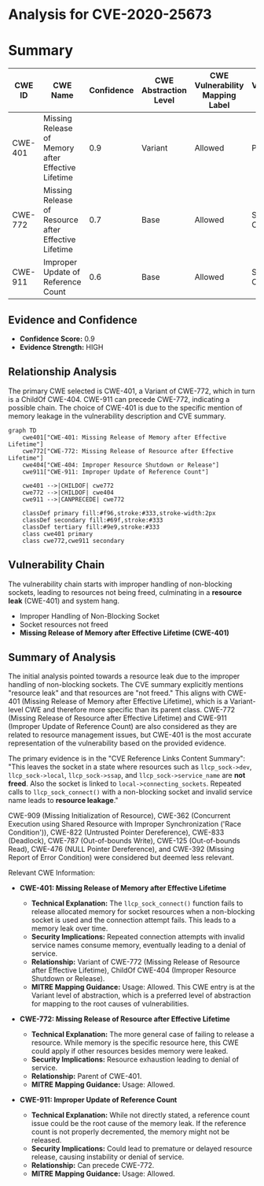 # Analysis for CVE-2020-25673

# Summary
| CWE ID | CWE Name | Confidence | CWE Abstraction Level | CWE Vulnerability Mapping Label | CWE-Vulnerability Mapping Notes |
|---|---|---|---|---|---|
| CWE-401 | Missing Release of Memory after Effective Lifetime | 0.9 | Variant | Allowed | Primary CWE |
| CWE-772 | Missing Release of Resource after Effective Lifetime | 0.7 | Base | Allowed | Secondary Candidate |
| CWE-911 | Improper Update of Reference Count | 0.6 | Base | Allowed | Secondary Candidate |

## Evidence and Confidence

*   **Confidence Score:** 0.9
*   **Evidence Strength:** HIGH

## Relationship Analysis
The primary CWE selected is CWE-401, a Variant of CWE-772, which in turn is a ChildOf CWE-404. CWE-911 can precede CWE-772, indicating a possible chain. The choice of CWE-401 is due to the specific mention of memory leakage in the vulnerability description and CVE summary.

```mermaid
graph TD
    cwe401["CWE-401: Missing Release of Memory after Effective Lifetime"]
    cwe772["CWE-772: Missing Release of Resource after Effective Lifetime"]
    cwe404["CWE-404: Improper Resource Shutdown or Release"]
    cwe911["CWE-911: Improper Update of Reference Count"]
    
    cwe401 -->|CHILDOF| cwe772
    cwe772 -->|CHILDOF| cwe404
    cwe911 -->|CANPRECEDE| cwe772
    
    classDef primary fill:#f96,stroke:#333,stroke-width:2px
    classDef secondary fill:#69f,stroke:#333
    classDef tertiary fill:#9e9,stroke:#333
    class cwe401 primary
    class cwe772,cwe911 secondary
```

## Vulnerability Chain
The vulnerability chain starts with improper handling of non-blocking sockets, leading to resources not being freed, culminating in a **resource leak** (CWE-401) and system hang.
  - Improper Handling of Non-Blocking Socket
  - Socket resources not freed
  - **Missing Release of Memory after Effective Lifetime (CWE-401)**

## Summary of Analysis
The initial analysis pointed towards a resource leak due to the improper handling of non-blocking sockets. The CVE summary explicitly mentions "resource leak" and that resources are "not freed." This aligns with CWE-401 (Missing Release of Memory after Effective Lifetime), which is a Variant-level CWE and therefore more specific than its parent class. CWE-772 (Missing Release of Resource after Effective Lifetime) and CWE-911 (Improper Update of Reference Count) are also considered as they are related to resource management issues, but CWE-401 is the most accurate representation of the vulnerability based on the provided evidence.

The primary evidence is in the "CVE Reference Links Content Summary":
"This leaves the socket in a state where resources such as `llcp_sock->dev`, `llcp_sock->local`, `llcp_sock->ssap`, and `llcp_sock->service_name` are **not freed**. Also the socket is linked to `local->connecting_sockets`. Repeated calls to `llcp_sock_connect()` with a non-blocking socket and invalid service name leads to **resource leakage**."

CWE-909 (Missing Initialization of Resource), CWE-362 (Concurrent Execution using Shared Resource with Improper Synchronization ('Race Condition')), CWE-822 (Untrusted Pointer Dereference), CWE-833 (Deadlock), CWE-787 (Out-of-bounds Write), CWE-125 (Out-of-bounds Read), CWE-476 (NULL Pointer Dereference), and CWE-392 (Missing Report of Error Condition) were considered but deemed less relevant.

Relevant CWE Information:
- **CWE-401: Missing Release of Memory after Effective Lifetime**
  - **Technical Explanation:** The `llcp_sock_connect()` function fails to release allocated memory for socket resources when a non-blocking socket is used and the connection attempt fails. This leads to a memory leak over time.
  - **Security Implications:** Repeated connection attempts with invalid service names consume memory, eventually leading to a denial of service.
  - **Relationship:** Variant of CWE-772 (Missing Release of Resource after Effective Lifetime), ChildOf CWE-404 (Improper Resource Shutdown or Release).
  - **MITRE Mapping Guidance:** Usage: Allowed. This CWE entry is at the Variant level of abstraction, which is a preferred level of abstraction for mapping to the root causes of vulnerabilities.

- **CWE-772: Missing Release of Resource after Effective Lifetime**
  - **Technical Explanation:** The more general case of failing to release a resource. While memory is the specific resource here, this CWE could apply if other resources besides memory were leaked.
  - **Security Implications:** Resource exhaustion leading to denial of service.
  - **Relationship:** Parent of CWE-401.
  - **MITRE Mapping Guidance:** Usage: Allowed.

- **CWE-911: Improper Update of Reference Count**
  - **Technical Explanation:** While not directly stated, a reference count issue could be the root cause of the memory leak. If the reference count is not properly decremented, the memory might not be released.
  - **Security Implications:** Could lead to premature or delayed resource release, causing instability or denial of service.
  - **Relationship:** Can precede CWE-772.
  - **MITRE Mapping Guidance:** Usage: Allowed.